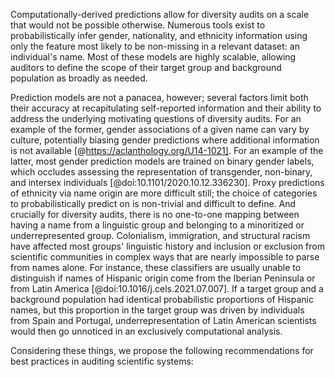 
Computationally-derived predictions allow for diversity audits on a scale that would not be possible otherwise.
  Numerous tools exist to probabilistically infer gender, nationality, and ethnicity information using only the feature most likely to be non-missing in a relevant dataset: an individual's name. <decide what to cite here based on how many sources we have left>
  Most of these models are highly scalable, allowing auditors to define the scope of their target group and background population as broadly as needed.
  
Prediction models are not a panacea, however; several factors limit both their accuracy at recapitulating self-reported information and their ability to address the underlying motivating questions of diversity audits.
  For an example of the former, gender associations of a given name can vary by culture, potentially biasing gender predictions where additional information is not available [@https://aclanthology.org/U14-1021].
  For an example of the latter, most gender prediction models are trained on binary gender labels, which occludes assessing the representation of transgender, non-binary, and intersex individuals [@doi:10.1101/2020.10.12.336230].
  Proxy predictions of ethnicity via name origin are more difficult still; the choice of categories to probabilistically predict on is non-trivial and difficult to define. 
  And crucially for diversity audits, there is no one-to-one mapping between having a name from a linguistic group and belonging to a minoritized or underrepresented group.
  Colonialism, immigration, and structural racism have affected most groups' linguistic history and inclusion or exclusion from scientific communities in complex ways that are nearly impossible to parse from names alone. 
  For instance, these classifiers are usually unable to distinguish if names of Hispanic origin come from the Iberian Peninsula or from Latin America [@doi:10.1016/j.cels.2021.07.007]. 
  If a target group and a background population had identical probabilistic proportions of Hispanic names, but this proportion in the target group was driven by individuals from Spain and Portugal, underrepresentation of Latin American scientists would then go unnoticed in an exclusively computational analysis.
  
Considering these things, we propose the following recommendations for best practices in auditing scientific systems:
